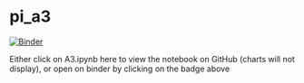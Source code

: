 # pi_a3
 
[![Binder](https://mybinder.org/badge_logo.svg)](https://mybinder.org/v2/gh/jlund24/pi_a3/HEAD?filepath=A3.ipynb)

Either click on A3.ipynb here to view the notebook on GitHub (charts will not display), or open on binder by clicking on the badge above
